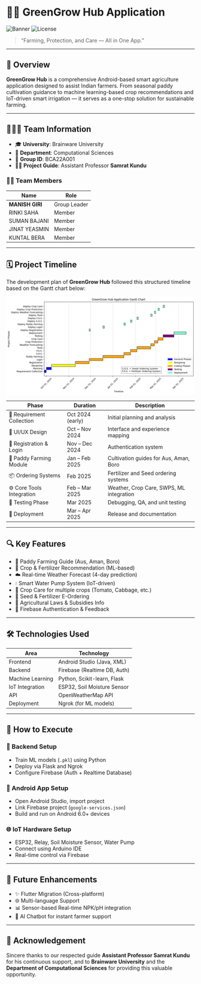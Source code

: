 # 🌿✨ GreenGrow Hub Application

![Banner](https://img.shields.io/badge/Project-GreenGrow_Hub-brightgreen?style=for-the-badge&logo=android)
![License](https://img.shields.io/badge/Type-Academic_Project-blueviolet?style=for-the-badge&logo=github)

> “Farming, Protection, and Care — All in One App.”

---

## 📘 Overview

**GreenGrow Hub** is a comprehensive Android-based smart agriculture application designed to assist Indian farmers. From seasonal paddy cultivation guidance to machine learning-based crop recommendations and IoT-driven smart irrigation — it serves as a one-stop solution for sustainable farming.

---

## 🧑‍🤝‍🧑 Team Information

- 🎓 **University**: Brainware University  
- 🏢 **Department**: Computational Sciences  
- 📌 **Group ID**: BCA22A001  
- 🧑‍🏫 **Project Guide**: Assistant Professor **Samrat Kundu**

### 👨‍💻 Team Members

| Name          | Role          |
|---------------|---------------|
| **MANISH GIRI** | Group Leader |
| RINKI SAHA     | Member        |
| SUMAN BAJANI   | Member        |
| JINAT YEASMIN  | Member        |
| KUNTAL BERA    | Member        |

---

## 🗓️ Project Timeline

The development plan of **GreenGrow Hub** followed this structured timeline based on the Gantt chart below:

![Gantt Chart](Gantt%20Chart%20Of%20GreenGrow%20Hub.png)

| Phase                   | Duration         | Description |
|------------------------|------------------|-------------|
| 📍 Requirement Collection | Oct 2024 (early) | Initial planning and analysis |
| 🎨 UI/UX Design         | Oct – Nov 2024   | Interface and experience mapping |
| 🔐 Registration & Login | Nov – Dec 2024   | Authentication system |
| 🌾 Paddy Farming Module | Jan – Feb 2025   | Cultivation guides for Aus, Aman, Boro |
| 📦 Ordering Systems     | Feb 2025         | Fertilizer and Seed ordering systems |
| ⚙️ Core Tools Integration | Feb – Mar 2025   | Weather, Crop Care, SWPS, ML integration |
| 🧪 Testing Phase        | Mar 2025         | Debugging, QA, and unit testing |
| 🚀 Deployment           | Mar – Apr 2025   | Release and documentation |

---

## 🔍 Key Features

- 🌾 Paddy Farming Guide (Aus, Aman, Boro)
- 🧠 Crop & Fertilizer Recommendation (ML-based)
- ☁️ Real-time Weather Forecast (4-day prediction)
- 💧 Smart Water Pump System (IoT-driven)
- 🌱 Crop Care for multiple crops (Tomato, Cabbage, etc.)
- 🛒 Seed & Fertilizer E-Ordering
- 📜 Agricultural Laws & Subsidies Info
- 🔐 Firebase Authentication & Feedback

---

## 🛠️ Technologies Used

| Area           | Technology               |
|----------------|--------------------------|
| Frontend       | Android Studio (Java, XML) |
| Backend        | Firebase (Realtime DB, Auth) |
| Machine Learning | Python, Scikit-learn, Flask |
| IoT Integration | ESP32, Soil Moisture Sensor |
| API            | OpenWeatherMap API       |
| Deployment     | Ngrok (for ML models)     |

---

## 📌 How to Execute

### 🔧 Backend Setup

- Train ML models (`.pkl`) using Python
- Deploy via Flask and Ngrok
- Configure Firebase (Auth + Realtime Database)

### 📱 Android App Setup

- Open Android Studio, import project
- Link Firebase project (`google-services.json`)
- Build and run on Android 6.0+ devices

### 🌐 IoT Hardware Setup

- ESP32, Relay, Soil Moisture Sensor, Water Pump
- Connect using Arduino IDE
- Real-time control via Firebase

---

## 🚀 Future Enhancements

- ✨ Flutter Migration (Cross-platform)
- 🌐 Multi-language Support
- 📊 Sensor-based Real-time NPK/pH integration
- 🧠 AI Chatbot for instant farmer support

---

## 🙏 Acknowledgement

Sincere thanks to our respected guide **Assistant Professor Samrat Kundu** for his continuous support, and to **Brainware University** and the **Department of Computational Sciences** for providing this valuable opportunity.

